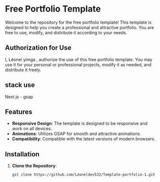 # Free Portfolio Template

Welcome to the repository for the free portfolio template! This template is designed to help you create a professional and attractive portfolio. You are free to use, modify, and distribute it according to your needs.

## Authorization for Use

I, Léonel yimga , authorize the use of this free portfolio template. You may use it for your personal or professional projects, modify it as needed, and distribute it freely.


## stack use

Next js -  gsap 


## Features

- **Responsive Design**: The template is designed to be responsive and work on all devices.
- **Animations**: Utilizes GSAP for smooth and attractive animations.
- **Compatibility**: Compatible with the latest versions of modern browsers.

## Installation

1. **Clone the Repository**:
   ```bash
   git clone https://github.com/Léoneldev532/Template-portfolio-1.git
